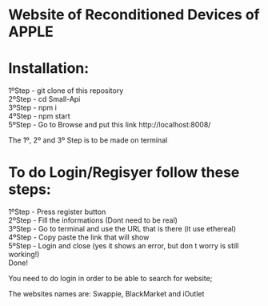 # Website of Reconditioned Devices of APPLE

# Installation:
1ºStep - git clone of this repository\
2ºStep - cd Small-Api\
3ºStep - npm i\
4ºStep - npm start\
5ºStep - Go to Browse and put this link http://localhost:8008/

The 1º, 2º and 3º Step is to be made on terminal
# To do Login/Regisyer follow these steps:
1ºStep - Press register button\
2ºStep - Fill the informations (Dont need to be real)\
3ºStep - Go to terminal and use the URL that is there (it use ethereal)\
4ºStep - Copy paste the link that will show\
5ºStep - Login and close (yes it shows an error, but don t worry is still working!)\
Done!

You need to do login in order to be able to search for website;

The websites names are:
Swappie, BlackMarket and iOutlet

